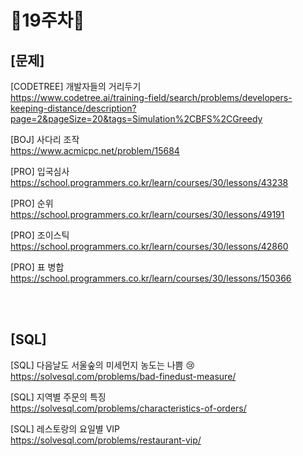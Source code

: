 # 📌19주차📌
## [문제]
[CODETREE] 개발자들의 거리두기</br>
https://www.codetree.ai/training-field/search/problems/developers-keeping-distance/description?page=2&pageSize=20&tags=Simulation%2CBFS%2CGreedy

[BOJ] 사다리 조작</br>
https://www.acmicpc.net/problem/15684

[PRO] 입국심사</br>
https://school.programmers.co.kr/learn/courses/30/lessons/43238

[PRO] 순위</br>
https://school.programmers.co.kr/learn/courses/30/lessons/49191

[PRO] 조이스틱</br>
https://school.programmers.co.kr/learn/courses/30/lessons/42860

[PRO] 표 병합</br>
https://school.programmers.co.kr/learn/courses/30/lessons/150366

</br></br>

## [SQL]
[SQL] 다음날도 서울숲의 미세먼지 농도는 나쁨 😢</br>
https://solvesql.com/problems/bad-finedust-measure/

[SQL] 지역별 주문의 특징</br>
https://solvesql.com/problems/characteristics-of-orders/

[SQL] 레스토랑의 요일별 VIP</br>
https://solvesql.com/problems/restaurant-vip/
